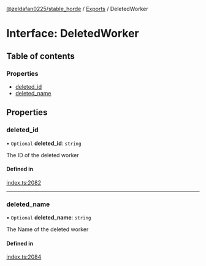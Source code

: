[@zeldafan0225/stable_horde](../README.md) / [Exports](../modules.md) / DeletedWorker

# Interface: DeletedWorker

## Table of contents

### Properties

- [deleted\_id](DeletedWorker.md#deleted_id)
- [deleted\_name](DeletedWorker.md#deleted_name)

## Properties

### deleted\_id

• `Optional` **deleted\_id**: `string`

The ID of the deleted worker

#### Defined in

[index.ts:2082](https://github.com/ZeldaFan0225/stable_horde/blob/bf3b9d2/index.ts#L2082)

___

### deleted\_name

• `Optional` **deleted\_name**: `string`

The Name of the deleted worker

#### Defined in

[index.ts:2084](https://github.com/ZeldaFan0225/stable_horde/blob/bf3b9d2/index.ts#L2084)
